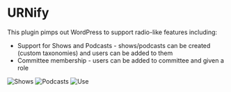 # URNify

This plugin pimps out WordPress to support radio-like features including:
- Support for Shows and Podcasts - shows/podcasts can be created (custom taxonomies) and users can be added to them
-  Committee membership - users can be added to committee and given a role

![Shows](http://i.imgur.com/NMnPJGV.png)
![Podcasts](http://i.imgur.com/0NdQt6q.png)
![Use](http://i.imgur.com/WiH2zou.png)
